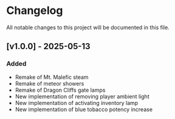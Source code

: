 # Changelog

All notable changes to this project will be documented in this file.

## [v1.0.0] - 2025-05-13

### Added
- Remake of Mt. Malefic steam
- Remake of meteor showers
- Remake of Dragon Cliffs gate lamps
- New implementation of removing player ambient light
- New implementation of activating inventory lamp
- New implementation of blue tobacco potency increase
